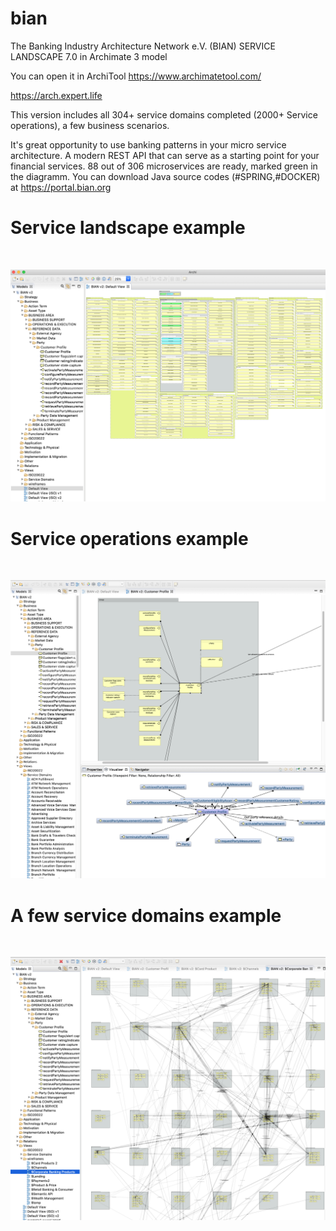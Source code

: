 # bian

The Banking Industry Architecture Network e.V. (BIAN) SERVICE LANDSCAPE 7.0 in Archimate 3 model

You can open it in ArchiTool https://www.archimatetool.com/

https://arch.expert.life

This version includes all 304+ service domains completed (2000+ Service operations), a few business scenarios.

It's great opportunity to use banking patterns in your micro service architecture.
A modern REST API that can serve as a starting point for your financial services.
88 out of 306 microservices are ready, marked green in the diagramm.
You can download Java source codes (#SPRING,#DOCKER) at https://portal.bian.org

<H1>Service landscape example</H1><br>

![BIAN service landscape demo.png](BIAN%20service%20landscape%20demo.png)

<H1>Service operations example</H1><br>

![BIAN one service operations example.png](BIAN%20one%20service%20operations%20example.png)

<H1> A few service domains example</H1><br>

![BIAN relations between services example.png](BIAN%20relations%20between%20services%20example.png)